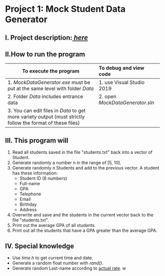 # Project 1: Mock Student Data Generator
## I. Project description:*[ here](https://tdquang7.notion.site/Project-Mock-data-generator-1-7c70a1a81b724049bd82ede839e2ff24)*
## II.How to run the program
|To execute the program|To debug and view code|
|------------|:---------------|
|1. *MockDataGenerator.exe* must be put at the same level with folder *Data*|1. use Visual Studio 2019|
|2. Folder *Data* includes entrance data|2. open *MockDataGenerator.sln*|
|3. You can edit files in *Data* to get more variety output (must strictly follow the format of these files)|
## III. This program will 
1. Read all students saved in the file "students.txt" back into a vector of Student.
2. Generate randomly a number n in the range of [5, 10].
3. Generate randomly n Students and add to the previous vector.
    A student has these information:
    - Student ID (8 numbers)
    - Full-name
    - GPA 
    - Telephone
    - Email
    - Birthday
    - Address
4. Overwrite and save and the students in the current vector back to the file "students.txt".
5. Print out the average GPA of all students.
6. Print out all the students that have a GPA greater than the average GPA.
## IV. Special knowledge
- Use *time.h* to get current time and date.
- Generate a random float number with *rand()*.
- Generate random Last-name according to [actual rate](https://vi.wikipedia.org/wiki/H%E1%BB%8D_ng%C6%B0%E1%BB%9Di_Vi%E1%BB%87t_Nam).
w
